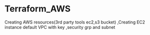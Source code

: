 # Terraform_AWS
Creating AWS resources(3rd party tools ec2,s3 bucket) ,Creating EC2 instance default VPC with key ,security grp and subnet
